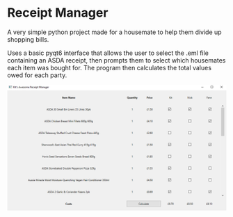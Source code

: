 # Receipt Manager

A very simple python project made for a housemate to help them divide up shopping bills. 

Uses a basic pyqt6 interface that allows the user to select the .eml file containing an ASDA receipt, then prompts them to select which housemates each item was bought for. The program then calculates the total values owed for each party.

![alt text](https://github.com/fennkm/Receipt-Manager/blob/main/Thumbnail.PNG?raw=true)